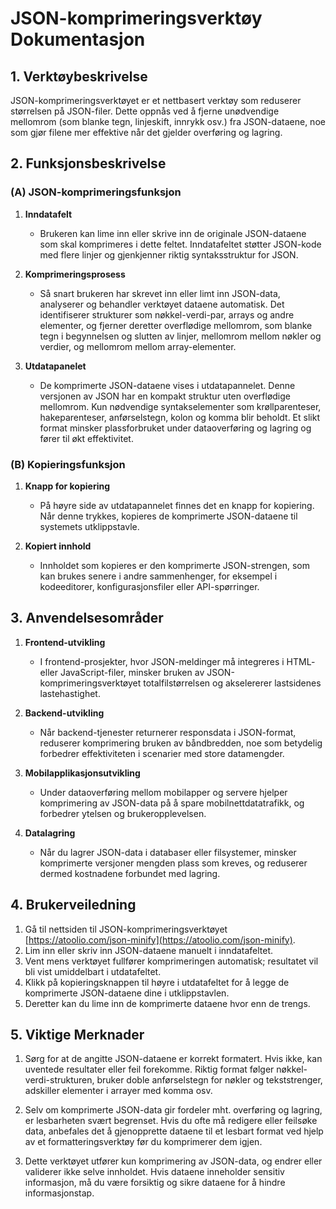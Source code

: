 # JSON-komprimeringsverktøy Dokumentasjon

## 1. Verktøybeskrivelse

JSON-komprimeringsverktøyet er et nettbasert verktøy som reduserer størrelsen på JSON-filer. Dette oppnås ved å fjerne unødvendige mellomrom (som blanke tegn, linjeskift, innrykk osv.) fra JSON-dataene, noe som gjør filene mer effektive når det gjelder overføring og lagring.

## 2. Funksjonsbeskrivelse

### (A) JSON-komprimeringsfunksjon

1. **Inndatafelt**
   * Brukeren kan lime inn eller skrive inn de originale JSON-dataene som skal komprimeres i dette feltet. Inndatafeltet støtter JSON-kode med flere linjer og gjenkjenner riktig syntaksstruktur for JSON.

2. **Komprimeringsprosess**
   * Så snart brukeren har skrevet inn eller limt inn JSON-data, analyserer og behandler verktøyet dataene automatisk. Det identifiserer strukturer som nøkkel-verdi-par, arrays og andre elementer, og fjerner deretter overflødige mellomrom, som blanke tegn i begynnelsen og slutten av linjer, mellomrom mellom nøkler og verdier, og mellomrom mellom array-elementer.

3. **Utdatapanelet**
   * De komprimerte JSON-dataene vises i utdatapannelet. Denne versjonen av JSON har en kompakt struktur uten overflødige mellomrom. Kun nødvendige syntakselementer som krøllparenteser, hakeparenteser, anførselstegn, kolon og komma blir beholdt. Et slikt format minsker plassforbruket under dataoverføring og lagring og fører til økt effektivitet.

### (B) Kopieringsfunksjon

1. **Knapp for kopiering**
   * På høyre side av utdatapannelet finnes det en knapp for kopiering. Når denne trykkes, kopieres de komprimerte JSON-dataene til systemets utklippstavle.

2. **Kopiert innhold**
   * Innholdet som kopieres er den komprimerte JSON-strengen, som kan brukes senere i andre sammenhenger, for eksempel i kodeeditorer, konfigurasjonsfiler eller API-spørringer.

## 3. Anvendelsesområder

1. **Frontend-utvikling**
   * I frontend-prosjekter, hvor JSON-meldinger må integreres i HTML- eller JavaScript-filer, minsker bruken av JSON-komprimeringsverktøyet totalfilstørrelsen og akselererer lastsidenes lastehastighet.

2. **Backend-utvikling**
   * Når backend-tjenester returnerer responsdata i JSON-format, reduserer komprimering bruken av båndbredden, noe som betydelig forbedrer effektiviteten i scenarier med store datamengder.

3. **Mobilapplikasjonsutvikling**
   * Under dataoverføring mellom mobilapper og servere hjelper komprimering av JSON-data på å spare mobilnettdatatrafikk, og forbedrer ytelsen og brukeropplevelsen.

4. **Datalagring**
   * Når du lagrer JSON-data i databaser eller filsystemer, minsker komprimerte versjoner mengden plass som kreves, og reduserer dermed kostnadene forbundet med lagring.

## 4. Brukerveiledning

1. Gå til nettsiden til JSON-komprimeringsverktøyet [https://atoolio.com/json-minify](https://atoolio.com/json-minify).
2. Lim inn eller skriv inn JSON-dataene manuelt i inndatafeltet.
3. Vent mens verktøyet fullfører komprimeringen automatisk; resultatet vil bli vist umiddelbart i utdatafeltet.
4. Klikk på kopieringsknappen til høyre i utdatafeltet for å legge de komprimerte JSON-dataene dine i utklippstavlen.
5. Deretter kan du lime inn de komprimerte dataene hvor enn de trengs.

## 5. Viktige Merknader

1. Sørg for at de angitte JSON-dataene er korrekt formatert. Hvis ikke, kan uventede resultater eller feil forekomme. Riktig format følger nøkkel-verdi-strukturen, bruker doble anførselstegn for nøkler og tekststrenger, adskiller elementer i arrayer med komma osv.

2. Selv om komprimerte JSON-data gir fordeler mht. overføring og lagring, er lesbarheten svært begrenset. Hvis du ofte må redigere eller feilsøke data, anbefales det å gjenopprette dataene til et lesbart format ved hjelp av et formatteringsverktøy før du komprimerer dem igjen.

3. Dette verktøyet utfører kun komprimering av JSON-data, og endrer eller validerer ikke selve innholdet. Hvis dataene inneholder sensitiv informasjon, må du være forsiktig og sikre dataene for å hindre informasjonstap.